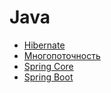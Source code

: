 # Java

+ [Hibernate](hibernate.md)
+ [Многопоточность](multithreading.md)
+ [Spring Core](springcore.md)
+ [Spring Boot](springboot.md)
